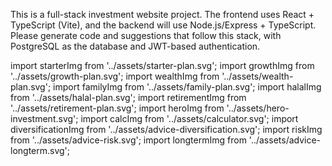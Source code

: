 <!-- Use this file to provide workspace-specific custom instructions to Copilot. For more details, visit https://code.visualstudio.com/docs/copilot/copilot-customization#_use-a-githubcopilotinstructionsmd-file -->

This is a full-stack investment website project. The frontend uses React + TypeScript (Vite), and the backend will use Node.js/Express + TypeScript. Please generate code and suggestions that follow this stack, with PostgreSQL as the database and JWT-based authentication.

import starterImg from '../assets/starter-plan.svg';
import growthImg from '../assets/growth-plan.svg';
import wealthImg from '../assets/wealth-plan.svg';
import familyImg from '../assets/family-plan.svg';
import halalImg from '../assets/halal-plan.svg';
import retirementImg from '../assets/retirement-plan.svg';
import heroImg from '../assets/hero-investment.svg';
import calcImg from '../assets/calculator.svg';
import diversificationImg from '../assets/advice-diversification.svg';
import riskImg from '../assets/advice-risk.svg';
import longtermImg from '../assets/advice-longterm.svg';
